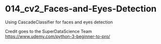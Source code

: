 # 014_cv2_Faces-and-Eyes-Detection
Using CascadeClassifier for faces and eyes detection

Credit goes to the SuperDataScience Team https://www.udemy.com/python-3-beginner-to-pro/
